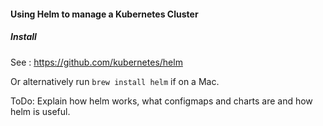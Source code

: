 #### Using Helm to manage a Kubernetes Cluster

##### Install

See : https://github.com/kubernetes/helm

Or alternatively run `brew install helm` if on a Mac.

ToDo: Explain how helm works, what configmaps and charts are and how helm is useful.
